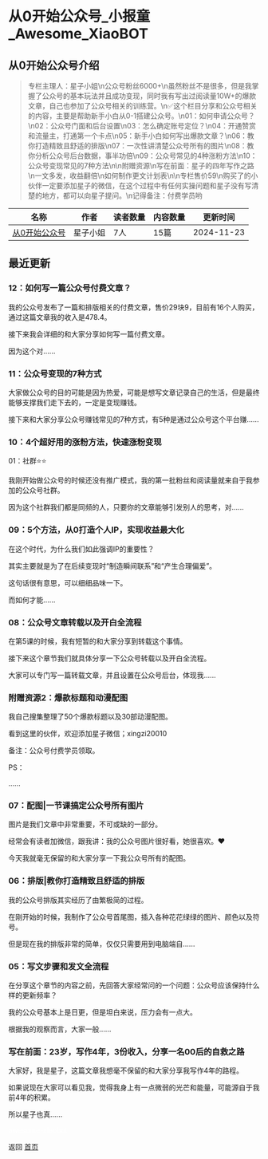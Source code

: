 # 从0开始公众号_小报童_Awesome_XiaoBOT

## 从0开始公众号介绍
> 专栏主理人：星子小姐\n公众号粉丝6000+\n虽然粉丝不是很多，但是我掌握了公众号的基本玩法并且成功变现，同时我有写出过阅读量10W+的爆款文章，自己也参加了公众号相关的训练营。\n✅这个栏目分享和公众号相关的内容，主要是帮助新手小白从0-1搭建公众号。\n01：如何申请公众号？\n02：公众号门面和后台设置\n03：怎么确定账号定位？\n04：开通赞赏和流量主，打通第一个卡点\n05：新手小白如何写出爆款文章？\n06：教你打造精致且舒适的排版\n07：一次性讲清楚公众号所有的图片\n08：教你分析公众号后台数据，事半功倍\n09：公众号常见的4种涨粉方法\n10：公众号变现常见的7种方法\n\n附赠资源\n写在前面：星子的四年写作之路\n一文多发，收益翻倍\n如何制作更文计划表\n\n专栏售价59\n购买了的小伙伴一定要添加星子的微信，在这个过程中有任何实操问题和星子没有写清楚的地方，都可以向星子提问。\n记得备注：付费学员哟  
  


|名称|作者|读者数量|内容数量|更新时间|
|---|---|---|---|---|
|[从0开始公众号](https://xiaobot.net/p/xingzi20010?refer=0b133df9-27dc-423b-8101-639049001c13)|星子小姐|7人|15篇|2024-11-23|

## 最近更新
### 12：如何写一篇公众号付费文章？

我的公众号发布了一篇和排版相关的付费文章，售价29块9，目前有16个人购买，通过这篇文章我的收入是478.4。

接下来我会详细的和大家分享如何写一篇付费文章。

因为这个对......

### 11：公众号变现的7种方式

大家做公众号的目的可能是因为热爱，可能是想写文章记录自己的生活，但是最终能够支撑我们走下去的，一定是变现赚钱。

接下来和大家分享公众号赚钱常见的7种方式，有5种是通过公众号这个平台赚......

### 10：4个超好用的涨粉方法，快速涨粉变现

01：社群⭐⭐

我刚开始做公众号的时候还没有推广模式，我的第一批粉丝和阅读量就来自于我参加的公众号社群。

因为这个社群我们都是同频的人，只要你的文章能够引发别人的思考，对......

### 09：5个方法，从0打造个人IP，实现收益最大化

在这个时代，为什么我们如此强调IP的重要性？

其实主要就是为了在后续变现时“制造瞬间联系”和“产生合理偏爱”。

这句话很有意思，可以细细品味一下。

而如何才能......

### 08：公众号文章转载以及开白全流程

在第5课的时候，我有短暂的和大家分享到转载这个事情。

接下来这个章节我们就具体分享一下公众号转载以及开白全流程。

大家可以专门写一篇转载文章，并且设置在公众号后台，体现我......

### 附赠资源2：爆款标题和动漫配图

我自己搜集整理了50个爆款标题以及30部动漫配图。

看到这里的伙伴，欢迎添加星子微信；xingzi20010

备注：公众号付费学员领取。

PS：

......

### 07：配图|一节课搞定公众号所有图片

图片是我们文章中非常重要，不可或缺的一部分。

经常会有读者加微信，跟我讲：我的公众号图片很好看，她很喜欢。❤️

今天我就毫无保留的和大家分享一下我公众号所有的配图。

### 06：排版|教你打造精致且舒适的排版

我的公众号排版其实经历了由繁极简的过程。

在刚开始的时候，我制作了公众号首尾图，插入各种花花绿绿的图片、颜色以及符号。

但是现在我的排版非常的简单，仅仅只需要用到电脑端自......

### 05：写文步骤和发文全流程

在分享这个章节的内容之前，先回答大家经常问的一个问题：公众号应该保持什么样的更新频率？

我的公众号基本上是日更，但是坦白来说，压力会有一点大。

根据我的观察而言，大家一般......

### 写在前面：23岁，写作4年，3份收入，分享一名00后的自救之路

大家好，我是星子，这篇文章我想毫不保留的和大家分享我写作4年的路程。

如果说现在大家可以看见我，觉得我身上有一点微弱的光芒和能量，可能源自于我前4年的积累。

所以星子也真......


<a href="https://github.com/Reno9527/awesome-xiaobot" style="color: white; text-decoration: none;">awesome-xiaobot</a>

返回 [首页](../README.md)

